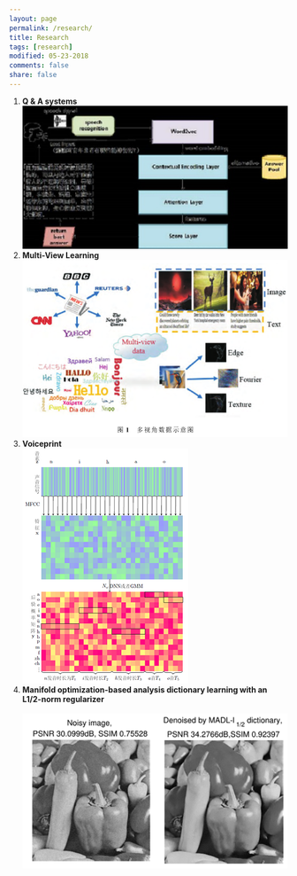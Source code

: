 ```yaml
---
layout: page
permalink: /research/
title: Research
tags: [research]
modified: 05-23-2018
comments: false
share: false
---
```

<ol>

  <li><b> Q & A systems<br>
  <img src="../images/qa.jpg">
  <li><b> Multi-View Learning<br>
  <img src="../images/multiview.png">
  <li><b> Voiceprint<br>
  <img src="../images/voiceprint.png">
  <li><b> Manifold optimization-based analysis dictionary learning with an L1/2-norm regularizer<br><br>
  <img src="../images/nn.png">
    




